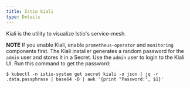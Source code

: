 ```yaml
---
title: Istio kiali 
type: Details
---
```


Kiali is the utility to visualize Istio's service-mesh. 

**NOTE** If you enable Kiali, enable `prometheus-operator` and `monitoring` components first. The Kiali installer generates a random password for the `admin` user and stores it in a Secret. Use the `admin` user to login to the Kiali UI. Run this command to get the password:
```
$ kubectl -n istio-system get secret kiali -o json | jq -r .data.passphrase | base64 -D | awk '{print "Password:", $1}' 
```
